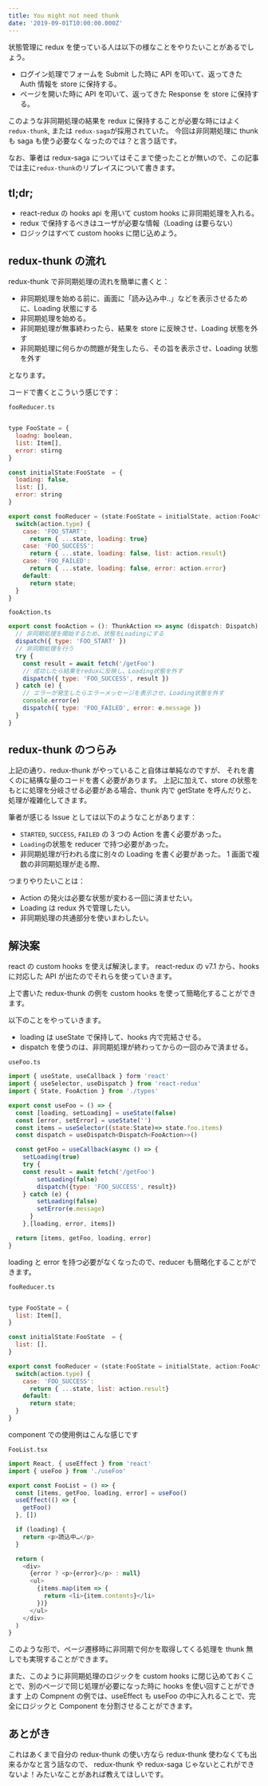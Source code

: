 ```yaml
---
title: You might not need thunk
date: '2019-09-01T10:00:00.000Z'
---
```


状態管理に redux を使っている人は以下の様なことをやりたいことがあるでしょう。

- ログイン処理でフォームを Submit した時に API を叩いて、返ってきた Auth 情報を store に保持する。
- ページを開いた時に API を叩いて、返ってきた Response を store に保持する。

このような非同期処理の結果を redux に保持することが必要な時にはよく `redux-thunk`, または `redux-saga`が採用されていた。
今回は非同期処理に thunk も saga も使う必要なくなったのでは？と言う話です。

なお、筆者は redux-saga についてはそこまで使ったことが無いので、この記事では主に`redux-thunk`のリプレイスについて書きます。

## tl;dr;

- react-redux の hooks api を用いて custom hooks に非同期処理を入れる。
- redux で保持するべきはユーザが必要な情報（Loading は要らない）
- ロジックはすべて custom hooks に閉じ込めよう。

## redux-thunk の流れ

redux-thunk で非同期処理の流れを簡単に書くと：

- 非同期処理を始める前に、画面に「読み込み中‥」などを表示させるために、Loading 状態にする
- 非同期処理を始める。
- 非同期処理が無事終わったら、結果を store に反映させ、Loading 状態を外す
- 非同期処理に何らかの問題が発生したら、その旨を表示させ、Loading 状態を外す

となります。

コードで書くとこういう感じです：

`fooReducer.ts`

```js fooReducer.ts

type FooState = {
  loadng: boolean,
  list: Item[],
  error: stirng
}

const initialState:FooState  = {
  loading: false,
  list: [],
  error: string
}

export const fooReducer = (state:FooState = initialState, action:FooAction) => {
  switch(action.type) {
    case: 'FOO_START':
      return { ...state, loading: true}
    case: 'FOO_SUCCESS':
      return { ...state, loading: false, list: action.result}
    case: 'FOO_FAILED':
      return { ...state, loading: false, error: action.error}
    default:
      return state;
  }
}
```

`fooAction.ts`

```js fooAction.ts
export const fooAction = (): ThunkAction => async (dispatch: Dispatch) => {
  // 非同期処理を開始するため、状態をLoadingにする
  dispatch({ type: 'FOO_START' })
  // 非同期処理を行う
  try {
    const result = await fetch('/getFoo')
    // 成功したら結果をreduxに反映し、Loading状態を外す
    dispatch({ type: 'FOO_SUCCESS', result })
  } catch (e) {
    // エラーが発生したらエラーメッセージを表示させ、Loading状態を外す
    console.error(e)
    dispatch({ type: 'FOO_FAILED', error: e.message })
  }
}
```

## redux-thunk のつらみ

上記の通り、redux-thunk がやっていること自体は単純なのですが、
それを書くのに結構な量のコードを書く必要があります。
上記に加えて、store の状態をもとに処理を分岐させる必要がある場合、thunk 内で getState を呼んだりと、処理が複雑化してきます。

筆者が感じる Issue としては以下のようなことがあります：

- `STARTED`, `SUCCESS`, `FAILED` の 3 つの Action を書く必要があった。
- `Loading`の状態を reducer で持つ必要があった。
- 非同期処理が行われる度に別々の Loading を書く必要があった。
  1 画面で複数の非同期処理が走る際、

つまりやりたいことは：

- Action の発火は必要な状態が変わる一回に済ませたい。
- Loading は redux 外で管理したい。
- 非同期処理の共通部分を使いまわしたい。

## 解決案

react の custom hooks を使えば解決します。
react-redux の v7.1 から、hooks に対応した API が出たのでそれらを使っていきます。

上で書いた redux-thunk の例を custom hooks を使って簡略化することができます。

以下のことをやっていきます。

- loading は useState で保持して、hooks 内で完結させる。
- dispatch を使うのは、非同期処理が終わってからの一回のみで済ませる。

`useFoo.ts`

```js useFoo.ts
import { useState, useCallback } form 'react'
import { useSelector, useDispatch } from 'react-redux'
import { State, FooAction } from './types'

export const useFoo = () => {
  const [loading, setLoading] = useState(false)
  const [error, setError] = useState('')
  const items = useSelector((state:State)=> state.foo.items)
  const dispatch = useDispatch<Dispatch<FooAction>>()

  const getFoo = useCallback(async () => {
    setLoading(true)
    try {
    const result = await fetch('/getFoo')
        setLoading(false)
        dispatch({type: 'FOO_SUCCESS', result})
    } catch (e) {
        setLoading(false)
        setError(e.message)
      }
    },[loading, error, items])

  return [items, getFoo, loading, error]
}

```

loading と error を持つ必要がなくなったので、reducer も簡略化することができます。

`fooReducer.ts`

```js fooReducer.ts

type FooState = {
  list: Item[],
}

const initialState:FooState  = {
  list: [],
}

export const fooReducer = (state:FooState = initialState, action:FooAction) => {
  switch(action.type) {
    case: 'FOO_SUCCESS':
      return { ...state, list: action.result}
    default:
      return state;
  }
}
```

component での使用例はこんな感じです

`FooList.tsx`

```js FooList.tsx
import React, { useEffect } from 'react'
import { useFoo } from './useFoo'

export const FooList = () => {
  const [items, getFoo, loading, error] = useFoo()
  useEffect(() => {
    getFoo()
  }, [])

  if (loading) {
    return <p>読込中…</p>
  }

  return (
    <div>
      {error ? <p>{error}</p> : null}
      <ul>
        {items.map(item => {
          return <li>{item.contents}</li>
        })}
      </ul>
    </div>
  )
}
```

このような形で、ページ遷移時に非同期で何かを取得してくる処理を thunk 無しでも実現することができます。

また、このように非同期処理のロジックを custom hooks に閉じ込めておくことで、別のページで同じ処理が必要になった時に hooks を使い回すことができます
上の Compnent の例では、useEffect も useFoo の中に入れることで、完全にロジックと Component を分割させることができます。

## あとがき

これはあくまで自分の redux-thunk の使い方なら redux-thunk 使わなくても出来るかなと言う話なので、
redux-thunk や redux-saga じゃないとこれができないよ！みたいなことがあれば教えてほしいです。
